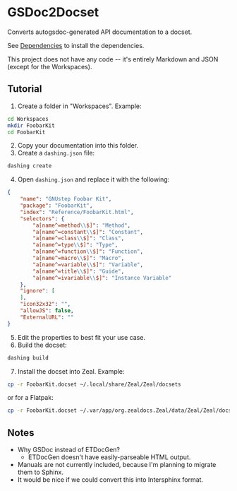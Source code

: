 # GSDoc2Docset

Converts autogsdoc-generated API documentation to a docset.

See [Dependencies](Dependencies.md) to install the dependencies.

This project does not have any code -- it's entirely Markdown and JSON (except for the Workspaces).

## Tutorial

1. Create a folder in "Workspaces". Example:
```bash
cd Workspaces
mkdir FoobarKit
cd FoobarKit
```

2. Copy your documentation into this folder.
3. Create a `dashing.json` file:
```bash
dashing create
```

4. Open `dashing.json` and replace it with the following:
```json
{
    "name": "GNUstep Foobar Kit",
    "package": "FoobarKit",
    "index": "Reference/FoobarKit.html",
    "selectors": {
        "a[name^=method\\$]": "Method",
        "a[name^=constant\\$]": "Constant",
        "a[name^=class\\$]": "Class",
        "a[name^=type\\$]": "Type",
        "a[name^=function\\$]": "Function",
        "a[name^=macro\\$]": "Macro",
        "a[name^=variable\\$]": "Variable",
        "a[name^=title\\$]": "Guide",
        "a[name^=ivariable\\$]": "Instance Variable"
    },
    "ignore": [
    ],
    "icon32x32": "",
    "allowJS": false,
    "ExternalURL": ""
}
```

5. Edit the properties to best fit your use case.
6. Build the docset:
```bash
dashing build
```

7. Install the docset into Zeal. Example:
```bash
cp -r FoobarKit.docset ~/.local/share/Zeal/Zeal/docsets
```
or for a Flatpak:
```bash
cp -r FoobarKit.docset ~/.var/app/org.zealdocs.Zeal/data/Zeal/Zeal/docsets/
```

## Notes

* Why GSDoc instead of ETDocGen?
    * ETDocGen doesn't have easily-parseable HTML output.
* Manuals are not currently included, because I'm planning to migrate them to Sphinx.
* It would be nice if we could convert this into Intersphinx format.